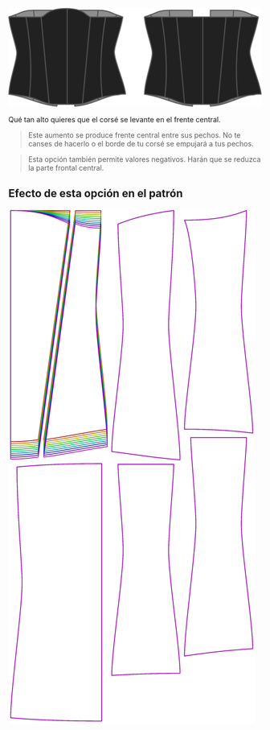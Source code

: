 ![La opción de ascenso frontal en la Catedral](./frontrise.svg)

Qué tan alto quieres que el corsé se levante en el frente central.

> Este aumento se produce frente central entre sus pechos. No te canses de hacerlo o el borde de tu corsé se empujará a tus pechos.

> Esta opción también permite valores negativos. Harán que se reduzca la parte frontal central.


## Efecto de esta opción en el patrón
![Esta imagen muestra el efecto de esta opción superponiendo varias variantes que tienen un valor diferente para esta opción](cathrin_frontrise_sample.svg "Efecto de esta opción en el patrón")